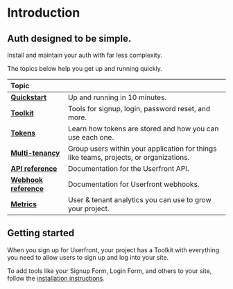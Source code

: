 # Introduction

## Auth designed to be simple.

Install and maintain your auth with far less complexity.

The topics below help you get up and running quickly.

| Topic                                     |                                                                                        |
| :---------------------------------------- | -------------------------------------------------------------------------------------- |
| [**Quickstart**](/quickstart.html)        | Up and running in 10 minutes.                                                          |
| [**Toolkit**](/toolkit.html)              | Tools for signup, login, password reset, and more.                                     |
| [**Tokens**](/token-flow.html)            | Learn how tokens are stored and how you can use each one.                              |
| [**Multi-tenancy**](/multi-tenancy.html)  | Group users within your application for things like teams, projects, or organizations. |
| [**API reference**](../docs/api)          | Documentation for the Userfront API.                                                   |
| [**Webhook reference**](../docs/webhooks) | Documentation for Userfront webhooks.                                                  |
| [**Metrics**](/cohort-analysis.html)      | User & tenant analytics you can use to grow your project.                              |

<!-- | [**Security**](/security.html)                        | Understand the built-in best practices that protect your data.                                              | -->

## Getting started

When you sign up for Userfront, your project has a Toolkit with everything you need to allow users to sign up and log into your site.

To add tools like your Signup Form, Login Form, and others to your site, follow the [installation instructions](/toolkit.html#installation).

